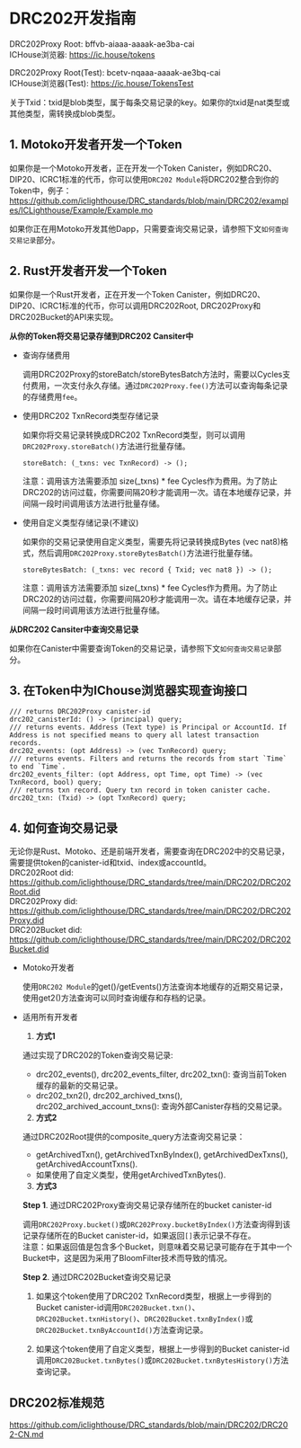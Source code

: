 # DRC202开发指南

DRC202Proxy Root: bffvb-aiaaa-aaaak-ae3ba-cai  
ICHouse浏览器: https://ic.house/tokens

DRC202Proxy Root(Test): bcetv-nqaaa-aaaak-ae3bq-cai  
ICHouse浏览器(Test): https://ic.house/TokensTest

关于Txid：txid是blob类型，属于每条交易记录的key。如果你的txid是nat类型或其他类型，需转换成blob类型。

## 1. Motoko开发者开发一个Token

如果你是一个Motoko开发者，正在开发一个Token Canister，例如DRC20、DIP20、ICRC1标准的代币，你可以使用`DRC202 Module`将DRC202整合到你的Token中，例子：https://github.com/iclighthouse/DRC_standards/blob/main/DRC202/examples/ICLighthouse/Example/Example.mo   

如果你正在用Motoko开发其他Dapp，只需要查询交易记录，请参照下文`如何查询交易记录`部分。

## 2. Rust开发者开发一个Token

如果你是一个Rust开发者，正在开发一个Token Canister，例如DRC20、DIP20、ICRC1标准的代币，你可以调用DRC202Root, DRC202Proxy和DRC202Bucket的API来实现。  

**从你的Token将交易记录存储到DRC202 Cansiter中**

- 查询存储费用

    调用DRC202Proxy的storeBatch/storeBytesBatch方法时，需要以Cycles支付费用，一次支付永久存储。通过`DRC202Proxy.fee()`方法可以查询每条记录的存储费用`fee`。

- 使用DRC202 TxnRecord类型存储记录

    如果你将交易记录转换成DRC202 TxnRecord类型，则可以调用`DRC202Proxy.storeBatch()`方法进行批量存储。
    ```
    storeBatch: (_txns: vec TxnRecord) -> ();
    ```
    注意：调用该方法需要添加 size(_txns) * fee Cycles作为费用。为了防止DRC202的访问过载，你需要间隔20秒才能调用一次。请在本地缓存记录，并间隔一段时间调用该方法进行批量存储。

- 使用自定义类型存储记录(不建议)

    如果你的交易记录使用自定义类型，需要先将记录转换成Bytes (vec nat8)格式，然后调用`DRC202Proxy.storeBytesBatch()`方法进行批量存储。
    ```
    storeBytesBatch: (_txns: vec record { Txid; vec nat8 }) -> ();
    ```
    注意：调用该方法需要添加 size(_txns) * fee Cycles作为费用。为了防止DRC202的访问过载，你需要间隔20秒才能调用一次。请在本地缓存记录，并间隔一段时间调用该方法进行批量存储。

**从DRC202 Cansiter中查询交易记录**

如果你在Canister中需要查询Token的交易记录，请参照下文`如何查询交易记录`部分。

## 3. 在Token中为IChouse浏览器实现查询接口

```
/// returns DRC202Proxy canister-id
drc202_canisterId: () -> (principal) query;
/// returns events. Address (Text type) is Principal or AccountId. If Address is not specified means to query all latest transaction records.
drc202_events: (opt Address) -> (vec TxnRecord) query;
/// returns events. Filters and returns the records from start `Time` to end `Time`.
drc202_events_filter: (opt Address, opt Time, opt Time) -> (vec TxnRecord, bool) query;
/// returns txn record. Query txn record in token canister cache.
drc202_txn: (Txid) -> (opt TxnRecord) query;
```

## 4. 如何查询交易记录

无论你是Rust、Motoko、还是前端开发者，需要查询在DRC202中的交易记录，需要提供token的canister-id和txid、index或accountId。  
DRC202Root did: https://github.com/iclighthouse/DRC_standards/tree/main/DRC202/DRC202Root.did   
DRC202Proxy did: https://github.com/iclighthouse/DRC_standards/tree/main/DRC202/DRC202Proxy.did   
DRC202Bucket did: https://github.com/iclighthouse/DRC_standards/tree/main/DRC202/DRC202Bucket.did   

- Motoko开发者

    使用`DRC202 Module`的get()/getEvents()方法查询本地缓存的近期交易记录，使用get2()方法查询可以同时查询缓存和存档的记录。

- 适用所有开发者

    1. **方式1**

    通过实现了DRC202的Token查询交易记录:
    - drc202_events(), drc202_events_filter, drc202_txn(): 查询当前Token缓存的最新的交易记录。
    - drc202_txn2(), drc202_archived_txns(), drc202_archived_account_txns(): 查询外部Canister存档的交易记录。

    2. **方式2**

    通过DRC202Root提供的composite_query方法查询交易记录：
    - getArchivedTxn(), getArchivedTxnByIndex(), getArchivedDexTxns(), getArchivedAccountTxns().
    - 如果使用了自定义类型，使用getArchivedTxnBytes().

    3. **方式3**

    **Step 1**. 通过DRC202Proxy查询交易记录存储所在的bucket canister-id

    调用`DRC202Proxy.bucket()`或`DRC202Proxy.bucketByIndex()`方法查询得到该记录存储所在的Bucket canister-id，如果返回`[]`表示记录不存在。  
    注意：如果返回值是包含多个Bucket，则意味着交易记录可能存在于其中一个Bucket中，这是因为采用了BloomFilter技术而导致的情况。

    **Step 2**. 通过DRC202Bucket查询交易记录

    1) 如果这个token使用了DRC202 TxnRecord类型，根据上一步得到的Bucket canister-id调用`DRC202Bucket.txn()`、`DRC202Bucket.txnHistory()`、`DRC202Bucket.txnByIndex()`或`DRC202Bucket.txnByAccountId()`方法查询记录。

    2) 如果这个token使用了自定义类型，根据上一步得到的Bucket canister-id调用`DRC202Bucket.txnBytes()`或`DRC202Bucket.txnBytesHistory()`方法查询记录。


## DRC202标准规范

https://github.com/iclighthouse/DRC_standards/blob/main/DRC202/DRC202-CN.md